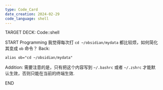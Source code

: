 ```yaml
---
type: Code_Card
date_creation: 2024-02-29
code_language: shell
---
```


TARGET DECK: Code::shell

START
Programming
我觉得每次打 `cd ~/obsidian/mydata` 都比较烦，如何简化其变成 `ob` 命令？
Back: 
```shell
alias ob="cd ~/obsidian/mydata"
```
Addition: 
需要注意的是，只有把这个内容写到 `~/.bashrc` 或者 `~/.zshrc` 才能默认生效，否则只能在当前的终端生效.
<!--ID: 1709140675802-->
END